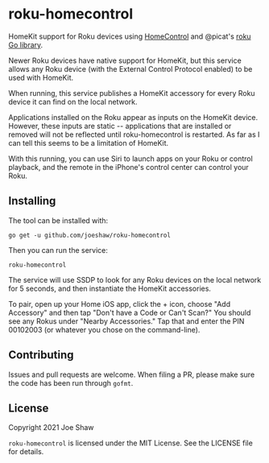 # roku-homecontrol

HomeKit support for Roku devices using
[HomeControl](https://github.com/brutella/hc) and @picat's [roku Go
library](https://github.com/picatz/roku).

Newer Roku devices have native support for HomeKit, but this service allows any Roku device (with the External Control Protocol enabled) to be used with HomeKit.

When running, this service publishes a HomeKit accessory for every Roku device it can find on the local network.

Applications installed on the Roku appear as inputs on the HomeKit
device.  However, these inputs are static -- applications that are
installed or removed will not be reflected until roku-homecontrol is
restarted.  As far as I can tell this seems to be a limitation of
HomeKit.

With this running, you can use Siri to launch apps on your Roku or
control playback, and the remote in the iPhone's control center can
control your Roku.

## Installing

The tool can be installed with:

    go get -u github.com/joeshaw/roku-homecontrol

Then you can run the service:

    roku-homecontrol

The service will use SSDP to look for any Roku devices on the local
network for 5 seconds, and then instantiate the HomeKit accessories.

To pair, open up your Home iOS app, click the + icon, choose "Add
Accessory" and then tap "Don't have a Code or Can't Scan?"  You should
see any Rokus under "Nearby Accessories."  Tap that and enter the PIN
00102003 (or whatever you chose on the command-line).

## Contributing

Issues and pull requests are welcome.  When filing a PR, please make
sure the code has been run through `gofmt`.

## License

Copyright 2021 Joe Shaw

`roku-homecontrol` is licensed under the MIT License.  See the LICENSE
file for details.
